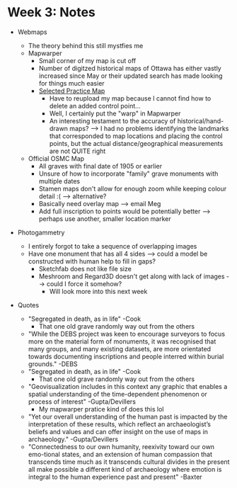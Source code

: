 # Week 3: Notes

- Webmaps
  - The theory behind this still mystfies me
  - Mapwarper
    - Small corner of my map is cut off
    - Number of digitzed historical maps of Ottawa has either vastly increased since May or their updated search has made looking for things much easier
    - [Selected Practice Map](https://www.bac-lac.gc.ca/eng/CollectionSearch/Pages/record.aspx?app=FonAndCol&IdNumber=3844835)
      - Have to reupload my map because I cannot find how to delete an added control point...
      - Well, I certainly put the "warp" in Mapwarper
      - An interesting testament to the accuracy of historical/hand-drawn maps? --> I had no problems identifying the landmarks that corresponded to map locations and placing the control points, but the actual distance/geographical measurements are not QUITE right
  - Official OSMC Map
    - All graves with final date of 1905 or earlier
    - Unsure of how to incorporate "family" grave monuments with multiple dates
    - Stamen maps don't allow for enough zoom while keeping colour detail :( --> alternative?
    - Basically need overlay map --> email Meg
    - Add full inscription to points would be potentially better --> perhaps use another, smaller location marker
- Photogammetry
  - I entirely forgot to take a sequence of overlapping images
  - Have one monument that has all 4 sides --> could a model be constructed with human help to fill in gaps?
    - Sketchfab does not like file size
    - Meshroom and Regard3D doesn't get along with lack of images --> could I force it somehow?
      - Will look more into this next week

- Quotes
  - "Segregated in death, as in life" -Cook
    - That one old grave randomly way out from the others
  - "While the DEBS project was keen to encourage surveyors to focus more on the material form of monuments, it was recognised that many groups, and many existing datasets, are more orientated towards documenting inscriptions and people interred within burial grounds." -DEBS
  - "Segregated in death, as in life" -Cook
    - That one old grave randomly way out from the others
  - "Geovisualization includes in this context any graphic that enables a spatial understanding of the time-dependent  phenomenon  or  process  of  interest" -Gupta/Devillers
    - My mapwarper pratice kind of does this lol
  - "Yet our  overall  understanding  of  the  human  past  is  impacted  by  the interpretation of these results, which reflect an archaeologist’s beliefs and values and can offer insight on the use of maps in archaeology." -Gupta/Devillers
  - "Connectedness to our own humanity, reexivity toward our own emo-tional states, and an extension of human compassion that transcends time much as it  transcends  cultural  divides  in  the  present  all  make  possible  a  different  kind  of archaeology  where  emotion  is  integral  to  the  human  experience  past  and  present" -Baxter

